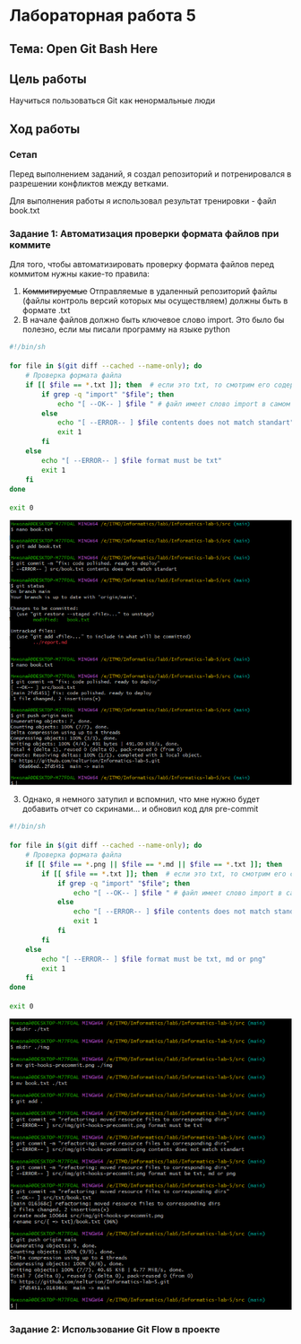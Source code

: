 # Лабораторная работа 5

## Тема: Open Git Bash Here

## Цель работы

Научиться пользоваться Git как ~~не~~нормальные люди

## Ход работы

### Сетап
Перед выполнением заданий, я создал репозиторий и потренировался в разрешении конфликтов между ветками.

Для выполнения работы я использовал результат тренировки - файл book.txt

### Задание 1: Автоматизация проверки формата файлов при коммите 
Для того, чтобы автоматизировать проверку формата файлов перед коммитом нужны какие-то правила:
1) ~~Коммитируемые~~ Отправляемые в удаленный репозиторий файлы (файлы контроль версий которых мы осуществляем) должны быть в формате .txt
2) В начале файлов должно быть ключевое слово import. Это было бы полезно, если мы писали программу на языке python

```bash
#!/bin/sh

for file in $(git diff --cached --name-only); do
    # Проверка формата файла
    if [[ $file == *.txt ]]; then  # если это txt, то смотрим его содержимое
        if grep -q "import" "$file"; then
    	    echo "[ --OK-- ] $file " # файл имеет слово import в самом начале и соответствует необходимому формату
        else
            echo "[ --ERROR-- ] $file contents does not match standart"
            exit 1
        fi
    else
        echo "[ --ERROR-- ] $file format must be txt"
        exit 1
    fi
done

exit 0
```
![git hooks pre-commit](./src/img/git-hooks-precommit.png)

3) Однако, я немного затупил и вспомнил, что мне нужно будет добавить отчет со скринами... и обновил код для pre-commit
```bash
#!/bin/sh

for file in $(git diff --cached --name-only); do
    # Проверка формата файла
    if [[ $file == *.png || $file == *.md || $file == *.txt ]]; then
        if [[ $file == *.txt ]]; then  # если это txt, то смотрим его содержимое
            if grep -q "import" "$file"; then
    	        echo "[ --OK-- ] $file " # файл имеет слово import в самом начале и соответствует необходимому формату
            else
                echo "[ --ERROR-- ] $file contents does not match standart"
                exit 1
            fi
        fi
    else
        echo "[ --ERROR-- ] $file format must be txt, md or png"
        exit 1
    fi
done

exit 0
```

![Final result](./src/img/added-check-for-pngmd.png)

### Задание 2: Использование Git Flow в проекте 

